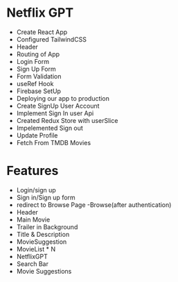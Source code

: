 # Netflix GPT

- Create React App
- Configured TailwindCSS
- Header
- Routing of App
- Login Form
- Sign Up Form
- Form Validation
- useRef Hook
- Firebase SetUp
- Deploying our app to production
- Create SignUp User Account
- Implement Sign In user Api
- Created Redux Store with userSlice
- Impelemented Sign out
- Update Profile
- Fetch From TMDB Movies

# Features
- Login/sign up
 - Sign in/Sign up form
 - redirect to Browse Page
-Browse(after authentication)
 - Header
 - Main Movie
  - Trailer in Background
  - Title & Description
  - MovieSuggestion
   - MovieList * N
- NetflixGPT
 - Search Bar
 - Movie Suggestions